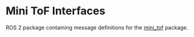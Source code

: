 # Mini ToF Interfaces

ROS 2 package containing message definitions for the [mini_tof](https://github.com/uwgraphics/mini_tof) package.